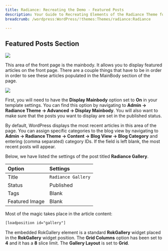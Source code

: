 ```yaml
---
title: Radiance: Recreating the Demo - Featured Posts
description: Your Guide to Recreating Elements of the Radiance Theme for WordPress
breadcrumb: /wordpress:WordPress/!themes:Themes/radiance:Radiance

---
```


Featured Posts Section
-----

![][demo]

This area of the front page is the mainbody. It allows you to display featured articles on the front page. There are a couple things that have to be in order in order to see these articles populated in the MainBody section of the page.

![][mainbody]

First, you will need to have the **Display Mainbody** option set to **On** in your template settings. You can find this option by navigating to **Admin -> Radiance Theme -> Advanced -> Display Mainbody**. You will also want to make sure that the posts you want to display are set in the published status.

By default, WordPress displays the most recent articles in this area of the page. You can assign specific categories to the blog view by navigating to **Admin -> Radiance Theme -> Content -> Blog View -> Blog Category** and entering (comma separated) category IDs. If the field is left blank, the most recent posts will appear. 

Below, we have listed the settings of the post titled **Radiance Gallery**.

| Option         | Settings           |
| :------------- | :----------------- |
| Title          | `Radiance Gallery` |
| Status         | Published          |
| Tags           | Blank              |
| Featured Image | Blank              |


Most of the magic takes place in the article content:

~~~ .html
[loadposition id="gallery"] 
~~~ 

The embedded RokGallery element is a standard **RokGallery** widget placed in the **RokGallery** widget position. The **Grid Columns** option has been set to **4** and it has a **8** slice limit. The **Gallery Layout** is set to **Grid**.

[demo]: assets/demo_7.jpeg
[mainbody]: assets/mainbody.jpg